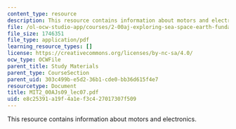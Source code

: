 ```yaml
---
content_type: resource
description: This resource contains information about motors and electronics.
file: /ol-ocw-studio-app/courses/2-00aj-exploring-sea-space-earth-fundamentals-of-engineering-design-spring-2009/e8c25391a19f4a1ef3c427017307f509_MIT2_00AJs09_lec07.pdf
file_size: 1746351
file_type: application/pdf
learning_resource_types: []
license: https://creativecommons.org/licenses/by-nc-sa/4.0/
ocw_type: OCWFile
parent_title: Study Materials
parent_type: CourseSection
parent_uid: 303c499b-e5d2-36b1-cde0-bb36d615f4e7
resourcetype: Document
title: MIT2_00AJs09_lec07.pdf
uid: e8c25391-a19f-4a1e-f3c4-27017307f509
---
```

This resource contains information about motors and electronics.